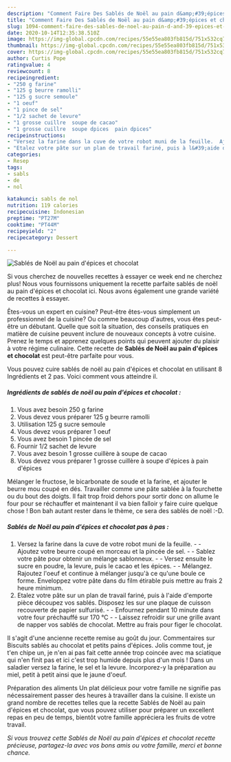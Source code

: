 ```yaml
---
description: "Comment Faire Des Sablés de Noël au pain d&amp;#39;épices et chocolat"
title: "Comment Faire Des Sablés de Noël au pain d&amp;#39;épices et chocolat"
slug: 1094-comment-faire-des-sables-de-noel-au-pain-d-and-39-epices-et-chocolat
date: 2020-10-14T12:35:38.510Z
image: https://img-global.cpcdn.com/recipes/55e55ea803fb815d/751x532cq70/sables-de-noel-au-pain-depices-et-chocolat-photo-principale-de-la-recette.jpg
thumbnail: https://img-global.cpcdn.com/recipes/55e55ea803fb815d/751x532cq70/sables-de-noel-au-pain-depices-et-chocolat-photo-principale-de-la-recette.jpg
cover: https://img-global.cpcdn.com/recipes/55e55ea803fb815d/751x532cq70/sables-de-noel-au-pain-depices-et-chocolat-photo-principale-de-la-recette.jpg
author: Curtis Pope
ratingvalue: 4
reviewcount: 8
recipeingredient:
- "250 g farine"
- "125 g beurre ramolli"
- "125 g sucre semoule"
- "1 oeuf"
- "1 pince de sel"
- "1/2 sachet de levure"
- "1 grosse cuillre  soupe de cacao"
- "1 grosse cuillre  soupe dpices  pain dpices"
recipeinstructions:
- "Versez la farine dans la cuve de votre robot muni de la feuille.  Ajoutez votre beurre coupé en morceau et la pincée de sel.  Sablez votre pâte pour obtenir un mélange sablonneux.  Versez ensuite le sucre en poudre, la levure, puis le cacao et les épices.  Mélangez. Rajoutez l&#39;oeuf et continue à mélanger jusqu&#39;à ce qu&#39;une boule ce forme. Enveloppez votre pâte dans du film étirable puis mettre au frais 2 heure minimum."
- "Etalez votre pâte sur un plan de travail fariné, puis à l&#39;aide d&#39;emporte pièce découpez vos sablés. Disposez les sur une plaque de cuisson recouverte de papier sulfurisé.  Enfournez pendant 10 minute dans votre four préchauffé sur 170 °C  Laissez refroidir sur une grille avant de napper vos sablés de chocolat. Mettre au frais pour figer le chocolat."
categories:
- Resep
tags:
- sabls
- de
- nol

katakunci: sabls de nol 
nutrition: 119 calories
recipecuisine: Indonesian
preptime: "PT27M"
cooktime: "PT44M"
recipeyield: "2"
recipecategory: Dessert

---
```



![Sablés de Noël au pain d&#39;épices et chocolat](https://img-global.cpcdn.com/recipes/55e55ea803fb815d/751x532cq70/sables-de-noel-au-pain-depices-et-chocolat-photo-principale-de-la-recette.jpg)

Si vous cherchez de nouvelles recettes à essayer ce week end ne cherchez plus! Nous vous fournissons uniquement la recette parfaite sablés de noël au pain d&#39;épices et chocolat ici. Nous avons également une grande variété de recettes à essayer.

Êtes-vous un expert en cuisine? Peut-être êtes-vous simplement un professionnel de la cuisine? Ou comme beaucoup d'autres, vous êtes peut-être un débutant. Quelle que soit la situation, des conseils pratiques en matière de cuisine peuvent inclure de nouveaux concepts à votre cuisine. Prenez le temps et apprenez quelques points qui peuvent ajouter du plaisir à votre régime culinaire. Cette recette de <strong> Sablés de Noël au pain d&#39;épices et chocolat </strong> est peut-être parfaite pour vous.

<!--inarticleads1-->

Vous pouvez cuire sablés de noël au pain d&#39;épices et chocolat en utilisant 8 Ingrédients et 2 pas. Voici comment vous atteindre il.

##### Ingrédients de sablés de noël au pain d&#39;épices et chocolat :

1. Vous avez besoin 250 g farine
1. Vous devez vous préparer 125 g beurre ramolli
1. Utilisation 125 g sucre semoule
1. Vous devez vous préparer 1 oeuf
1. Vous avez besoin 1 pincée de sel
1. Fournir 1/2 sachet de levure
1. Vous avez besoin 1 grosse cuillère à soupe de cacao
1. Vous devez vous préparer 1 grosse cuillère à soupe d&#39;épices à pain d&#39;épices


Mélanger le fructose, le bicarbonate de soude et la farine, et ajouter le beurre mou coupé en dés. Travailler comme une pâte sablée à la fourchette ou du bout des doigts. Il fait trop froid dehors pour sortir donc on allume le four pour se réchauffer et maintenant il va bien falloir y faire cuire quelque chose ! Bon bah autant rester dans le thème, ce sera des sablés de noël :-D. 

<!--inarticleads2-->

##### Sablés de Noël au pain d&#39;épices et chocolat pas à pas :

1. Versez la farine dans la cuve de votre robot muni de la feuille. -  - Ajoutez votre beurre coupé en morceau et la pincée de sel. -  - Sablez votre pâte pour obtenir un mélange sablonneux. -  - Versez ensuite le sucre en poudre, la levure, puis le cacao et les épices. -  - Mélangez. Rajoutez l&#39;oeuf et continue à mélanger jusqu&#39;à ce qu&#39;une boule ce forme. Enveloppez votre pâte dans du film étirable puis mettre au frais 2 heure minimum.
1. Etalez votre pâte sur un plan de travail fariné, puis à l&#39;aide d&#39;emporte pièce découpez vos sablés. Disposez les sur une plaque de cuisson recouverte de papier sulfurisé. -  - Enfournez pendant 10 minute dans votre four préchauffé sur 170 °C -  - Laissez refroidir sur une grille avant de napper vos sablés de chocolat. Mettre au frais pour figer le chocolat.


Il s&#39;agit d&#39;une ancienne recette remise au goût du jour. Commentaires sur Biscuits sablés au chocolat et petits pains d&#39;épices. Jolis comme tout, je t&#39;en chipe un, je n&#39;en ai pas fait cette année trop coincée avec ma sciatique qui n&#39;en finit pas et ici c&#39;est trop humide depuis plus d&#39;un mois ! Dans un saladier versez la farine, le sel et la levure. Incorporez-y la préparation au miel, petit à petit ainsi que le jaune d&#39;oeuf. 

<!--inarticleads1-->

<p>
Préparation des aliments Un plat délicieux pour votre famille ne signifie pas nécessairement passer des heures à travailler dans la cuisine. Il existe un grand nombre de recettes telles que la recette Sablés de Noël au pain d&#39;épices et chocolat, que vous pouvez utiliser pour préparer un excellent repas en peu de temps, bientôt votre famille appréciera les fruits de votre travail.
</p>

<p>
<i>Si vous trouvez cette Sablés de Noël au pain d&#39;épices et chocolat recette précieuse, partagez-la avec vos bons amis ou votre famille, merci et bonne chance.</i>
</p>
